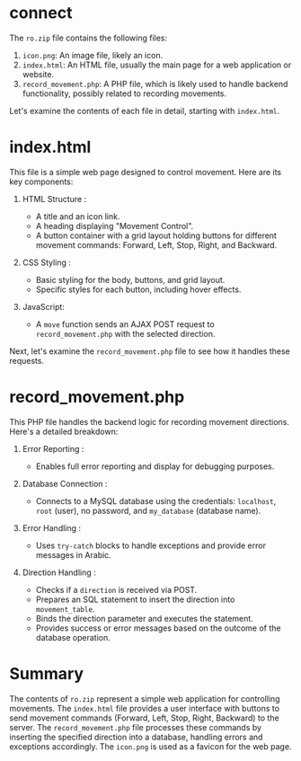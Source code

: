 # connect 
The `ro.zip` file contains the following files:

1. `icon.png`: An image file, likely an icon.
2. `index.html`: An HTML file, usually the main page for a web application or website.
3. `record_movement.php`: A PHP file, which is likely used to handle backend functionality, possibly related to recording movements.

Let's examine the contents of each file in detail, starting with `index.html`.

# index.html

This file is a simple web page designed to control movement. Here are its key components:

1. HTML Structure :
   - A title and an icon link.
   - A heading displaying "Movement Control".
   - A button container with a grid layout holding buttons for different movement commands: Forward, Left, Stop, Right, and Backward.

2. CSS Styling :
   - Basic styling for the body, buttons, and grid layout.
   - Specific styles for each button, including hover effects.

3. JavaScript:
   - A `move` function sends an AJAX POST request to `record_movement.php` with the selected direction.

Next, let's examine the `record_movement.php` file to see how it handles these requests.

# record_movement.php

This PHP file handles the backend logic for recording movement directions. Here's a detailed breakdown:

1. Error Reporting :
   - Enables full error reporting and display for debugging purposes.

2. Database Connection :
   - Connects to a MySQL database using the credentials: `localhost`, `root` (user), no password, and `my_database` (database name).

3. Error Handling :
   - Uses `try-catch` blocks to handle exceptions and provide error messages in Arabic.

4. Direction Handling :
   - Checks if a `direction` is received via POST.
   - Prepares an SQL statement to insert the direction into `movement_table`.
   - Binds the direction parameter and executes the statement.
   - Provides success or error messages based on the outcome of the database operation.

# Summary

The contents of `ro.zip` represent a simple web application for controlling movements. The `index.html` file provides a user interface with buttons to send movement commands (Forward, Left, Stop, Right, Backward) to the server. The `record_movement.php` file processes these commands by inserting the specified direction into a database, handling errors and exceptions accordingly. The `icon.png` is used as a favicon for the web page.
